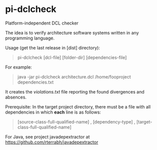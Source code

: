 # pi-dclcheck
Platform-independent DCL checker

The idea is to verify architecture software systems written in any programming language.

Usage (get the last release in [dist] directory):
> pi-dclcheck [dcl-file] [folder-dir] [dependencies-file]

For example:
> java -jar pi-dclcheck architecture.dcl /home/fooproject dependencies.txt

It creates the *violations.txt* file reporting the found divergences and absences.

Prerequisite: In the target project directory, there must be a file with all dependencies in which **each** line is as follows:
> [source-class-full-qualified-name] , [dependency-type] , [target-class-full-qualified-name]

For Java, see project javadepextractor at https://github.com/rterrabh/javadepextractor
